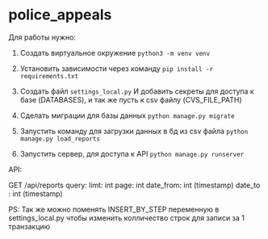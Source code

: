 # police_appeals

Для работы нужно:

1. Создать виртуальное окружение
`python3 -m venv venv`

2. Установить зависимости через команду
`pip install -r requirements.txt`

3. Создать файл `settings_local.py` И добавить секреты для доступа к базе (DATABASES), и так же пусть к csv файлу (CVS_FILE_PATH)

4. Сделать миграции для базы данных 
`python manage.py migrate`

5. Запустить команду для загрузки данных в бд из csv файла
`python manage.py load_reports`

6. Запустить сервер, для доступа к API
`python manage.py runserver`


API:

GET /api/reports
query:
limt: int
page: int
date_from: int (timestamp)
date_to : int (timestamp)


PS: Так же можно поменять INSERT_BY_STEP переменную в settings_local.py чтобы изменить колличество строк для записи за 1 транзакцию

